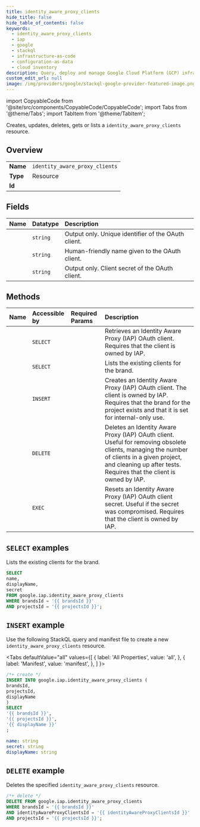 ```yaml
---
title: identity_aware_proxy_clients
hide_title: false
hide_table_of_contents: false
keywords:
  - identity_aware_proxy_clients
  - iap
  - google
  - stackql
  - infrastructure-as-code
  - configuration-as-data
  - cloud inventory
description: Query, deploy and manage Google Cloud Platform (GCP) infrastructure and resources using SQL
custom_edit_url: null
image: /img/providers/google/stackql-google-provider-featured-image.png
---
```


import CopyableCode from '@site/src/components/CopyableCode/CopyableCode';
import Tabs from '@theme/Tabs';
import TabItem from '@theme/TabItem';

Creates, updates, deletes, gets or lists a <code>identity_aware_proxy_clients</code> resource.

## Overview
<table><tbody>
<tr><td><b>Name</b></td><td><code>identity_aware_proxy_clients</code></td></tr>
<tr><td><b>Type</b></td><td>Resource</td></tr>
<tr><td><b>Id</b></td><td><CopyableCode code="google.iap.identity_aware_proxy_clients" /></td></tr>
</tbody></table>

## Fields
| Name | Datatype | Description |
|:-----|:---------|:------------|
| <CopyableCode code="name" /> | `string` | Output only. Unique identifier of the OAuth client. |
| <CopyableCode code="displayName" /> | `string` | Human-friendly name given to the OAuth client. |
| <CopyableCode code="secret" /> | `string` | Output only. Client secret of the OAuth client. |

## Methods
| Name | Accessible by | Required Params | Description |
|:-----|:--------------|:----------------|:------------|
| <CopyableCode code="get" /> | `SELECT` | <CopyableCode code="brandsId, identityAwareProxyClientsId, projectsId" /> | Retrieves an Identity Aware Proxy (IAP) OAuth client. Requires that the client is owned by IAP. |
| <CopyableCode code="list" /> | `SELECT` | <CopyableCode code="brandsId, projectsId" /> | Lists the existing clients for the brand. |
| <CopyableCode code="create" /> | `INSERT` | <CopyableCode code="brandsId, projectsId" /> | Creates an Identity Aware Proxy (IAP) OAuth client. The client is owned by IAP. Requires that the brand for the project exists and that it is set for internal-only use. |
| <CopyableCode code="delete" /> | `DELETE` | <CopyableCode code="brandsId, identityAwareProxyClientsId, projectsId" /> | Deletes an Identity Aware Proxy (IAP) OAuth client. Useful for removing obsolete clients, managing the number of clients in a given project, and cleaning up after tests. Requires that the client is owned by IAP. |
| <CopyableCode code="reset_secret" /> | `EXEC` | <CopyableCode code="brandsId, identityAwareProxyClientsId, projectsId" /> | Resets an Identity Aware Proxy (IAP) OAuth client secret. Useful if the secret was compromised. Requires that the client is owned by IAP. |

## `SELECT` examples

Lists the existing clients for the brand.

```sql
SELECT
name,
displayName,
secret
FROM google.iap.identity_aware_proxy_clients
WHERE brandsId = '{{ brandsId }}'
AND projectsId = '{{ projectsId }}'; 
```

## `INSERT` example

Use the following StackQL query and manifest file to create a new <code>identity_aware_proxy_clients</code> resource.

<Tabs
    defaultValue="all"
    values={[
        { label: 'All Properties', value: 'all', },
        { label: 'Manifest', value: 'manifest', },
    ]
}>
<TabItem value="all">

```sql
/*+ create */
INSERT INTO google.iap.identity_aware_proxy_clients (
brandsId,
projectsId,
displayName
)
SELECT 
'{{ brandsId }}',
'{{ projectsId }}',
'{{ displayName }}'
;
```
</TabItem>
<TabItem value="manifest">

```yaml
name: string
secret: string
displayName: string

```
</TabItem>
</Tabs>

## `DELETE` example

Deletes the specified <code>identity_aware_proxy_clients</code> resource.

```sql
/*+ delete */
DELETE FROM google.iap.identity_aware_proxy_clients
WHERE brandsId = '{{ brandsId }}'
AND identityAwareProxyClientsId = '{{ identityAwareProxyClientsId }}'
AND projectsId = '{{ projectsId }}';
```
